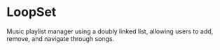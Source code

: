 # LoopSet

Music playlist manager using a doubly linked list, allowing users to add, remove, and navigate through songs.
